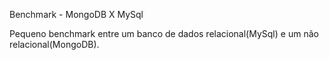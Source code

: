 Benchmark - MongoDB X MySql

Pequeno benchmark entre um banco de dados relacional(MySql) e um não relacional(MongoDB).
